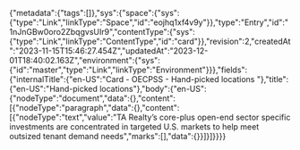 {"metadata":{"tags":[]},"sys":{"space":{"sys":{"type":"Link","linkType":"Space","id":"eojhq1xf4v9y"}},"type":"Entry","id":"1nJnGBw0oro2ZbqgvsUIr9","contentType":{"sys":{"type":"Link","linkType":"ContentType","id":"card"}},"revision":2,"createdAt":"2023-11-15T15:46:27.454Z","updatedAt":"2023-12-01T18:40:02.163Z","environment":{"sys":{"id":"master","type":"Link","linkType":"Environment"}}},"fields":{"internalTitle":{"en-US":"Card - OECPSS - Hand-picked locations "},"title":{"en-US":"Hand-picked locations"},"body":{"en-US":{"nodeType":"document","data":{},"content":[{"nodeType":"paragraph","data":{},"content":[{"nodeType":"text","value":"TA Realty’s core-plus open-end sector specific investments are concentrated in targeted U.S. markets to help meet outsized tenant demand needs","marks":[],"data":{}}]}]}}}}